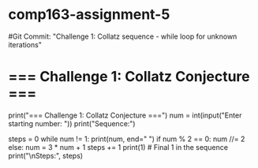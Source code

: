 # comp163-assignment-5
#Git Commit: "Challenge 1: Collatz sequence - while loop for unknown iterations"
# === Challenge 1: Collatz Conjecture ===
print("=== Challenge 1: Collatz Conjecture ===")
num = int(input("Enter starting number: "))
print("Sequence:")

steps = 0
while num != 1:
    print(num, end=" ")
    if num % 2 == 0:
        num //= 2
    else:
        num = 3 * num + 1
    steps += 1
print(1)  # Final 1 in the sequence
print("\nSteps:", steps)
